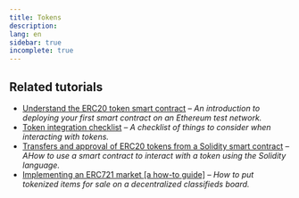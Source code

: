 ```yaml
---
title: Tokens
description:
lang: en
sidebar: true
incomplete: true
---
```


## Related tutorials

- [Understand the ERC20 token smart contract](/developers/tutorials/understand-the-erc20-token-smart-contract/) _– An introduction to deploying your first smart contract on an Ethereum test network._
- [Token integration checklist](/developers/tutorials/token-security/) _– A checklist of things to consider when interacting with tokens._
- [Transfers and approval of ERC20 tokens from a Solidity smart contract](/developers/tutorials/transfers-and-approval-of-erc20-tokens-from-a-solidity-smart-contract/) _– AHow to use a smart contract to interact with a token using the Solidity language._
- [Implementing an ERC721 market [a how-to guide]](/developers/tutorials/implementing-an-erc721-market/) _– How to put tokenized items for sale on a decentralized classifieds board._
